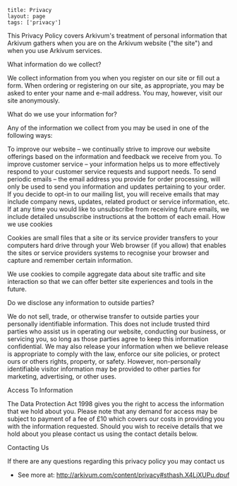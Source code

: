 ```
title: Privacy
layout: page
tags: ['privacy']
```

This Privacy Policy covers Arkivum's treatment of personal information that Arkivum gathers when you are on the Arkivum website ("the site") and when you use Arkivum services.

What information do we collect?

We collect information from you when you register on our site or fill out a form. When ordering or registering on our site, as appropriate, you may be asked to enter your name and e-mail address. You may, however, visit our site anonymously.

What do we use your information for?

Any of the information we collect from you may be used in one of the following ways:

To improve our website – we continually strive to improve our website offerings based on the information and feedback we receive from you.
To improve customer service – your information helps us to more effectively respond to your customer service requests and support needs.
To send periodic emails – the email address you provide for order processing, will only be used to send you information and updates pertaining to your order. If you decide to opt-in to our mailing list, you will receive emails that may include company news, updates, related product or service information, etc. If at any time you would like to unsubscribe from receiving future emails, we include detailed unsubscribe instructions at the bottom of each email.
How we use cookies

Cookies are small files that a site or its service provider transfers to your computers hard drive through your Web browser (if you allow) that enables the sites or service providers systems to recognise your browser and capture and remember certain information.

We use cookies to compile aggregate data about site traffic and site interaction so that we can offer better site experiences and tools in the future.

Do we disclose any information to outside parties?

We do not sell, trade, or otherwise transfer to outside parties your personally identifiable information. This does not include trusted third parties who assist us in operating our website, conducting our business, or servicing you, so long as those parties agree to keep this information confidential. We may also release your information when we believe release is appropriate to comply with the law, enforce our site policies, or protect ours or others rights, property, or safety. However, non-personally identifiable visitor information may be provided to other parties for marketing, advertising, or other uses.

Access To Information

The Data Protection Act 1998 gives you the right to access the information that we hold about you. Please note that any demand for access may be subject to payment of a fee of £10 which covers our costs in providing you with the information requested. Should you wish to receive details that we hold about you please contact us using the contact details below.

Contacting Us

If there are any questions regarding this privacy policy you may contact us

- See more at: http://arkivum.com/content/privacy#sthash.X4LjXUPu.dpuf